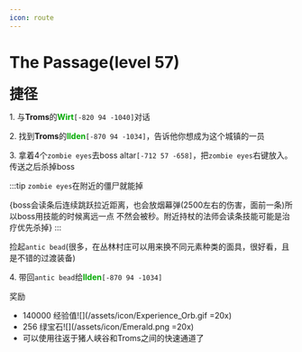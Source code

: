 ```yaml
---
icon: route
---
```



# The Passage(level 57)
<span style="font-size: 25px;">**捷径**</span>

<span class="stage-index">1.</span> 与**Troms**的<font color=00AA00>**Wirt**</font>`[-820 94 -1040]`对话

<span class="stage-index">2.</span> 找到**Troms**的<font color=00AA00>**Ilden**</font>`[-870 94 -1034]`，告诉他你想成为这个城镇的一员

<span class="stage-index">3.</span> 拿着4个`zombie eyes`去boss altar`[-712 57 -658]`，把`zombie eyes`右键放入。传送之后杀掉boss

:::tip
`zombie eyes`在附近的僵尸就能掉

{boss会读条后连续跳跃拉近距离，也会放烟幕弹(2500左右的伤害，面前一条)所以boss用技能的时候离远一点 不然会被秒。附近持杖的法师会读条技能可能是治疗优先杀掉}
:::

捡起`antic bead`(很多，在丛林村庄可以用来换不同元素种类的面具，很好看，且是不错的过渡装备)

<span class="stage-index">4.</span> 带回`antic bead`给<font color=00AA00>**Ilden**</font>`[-870 94 -1034]`

奖励
+ 140000 经验值![](/assets/icon/Experience_Orb.gif =20x)
+ 256 绿宝石![](/assets/icon/Emerald.png =20x)
+ 可以使用往返于猪人峡谷和Troms之间的快速通道了